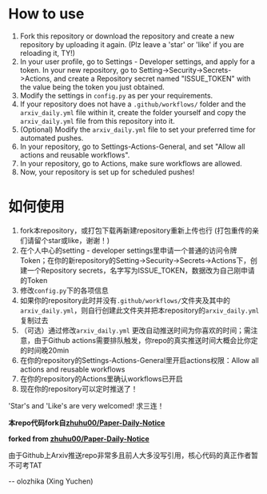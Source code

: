 # How to use
1. Fork this repository or download the repository and create a new repository by uploading it again. (Plz leave a 'star' or 'like' if you are reloading it, TY!)
2. In your user profile, go to Settings - Developer settings, and apply for a token. In your new repository, go to Setting->Security->Secrets->Actions, and create a Repository secret named "ISSUE_TOKEN" with the value being the token you just obtained.
3. Modify the settings in `config.py` as per your requirements.
4. If your repository does not have a `.github/workflows/` folder and the `arxiv_daily.yml` file within it, create the folder yourself and copy the `arxiv_daily.yml` file from this repository into it.
5. (Optional) Modify the `arxiv_daily.yml` file to set your preferred time for automated pushes.
6. In your repository, go to Settings-Actions-General, and set "Allow all actions and reusable workflows".
7. In your repository, go to Actions, make sure workflows are allowed. 
8. Now, your repository is set up for scheduled pushes! 

# 如何使用
1. fork本repository，或打包下载再新建repository重新上传也行 (打包重传的亲们请留个star或like，谢谢！)
2. 在个人中心的setting - developer settings里申请一个普通的访问令牌Token；在你的新repository的Setting->Security->Secrets->Actions下，创建一个Repository secrets，名字写为ISSUE_TOKEN，数据改为自己刚申请的Token
3. 修改`config.py`下的各项信息
4. 如果你的repository此时并没有`.github/workflows/`文件夹及其中的`arxiv_daily.yml`，则自行创建此文件夹并把本repository的`arxiv_daily.yml`复制过去
5. （可选）通过修改`arxiv_daily.yml` 更改自动推送时间为你喜欢的时间；需注意，由于Github actions需要排队触发，你repo的真实推送时间大概会比你定的时间晚20min
6. 在你的repository的Settings-Actions-General里开启actions权限：Allow all actions and reusable workflows
7. 在你的repository的Actions里确认workflows已开启
8. 现在你的repository可以定时推送了！

'Star's and 'Like's are very welcomed!
求三连！

**本repo代码fork自[zhuhu00/Paper-Daily-Notice](https://github.com/zhuhu00/Paper-Daily-Notice)**

**forked from [zhuhu00/Paper-Daily-Notice](https://github.com/zhuhu00/Paper-Daily-Notice)**

由于Github上Arxiv推送repo非常多且前人大多没写引用，核心代码的真正作者暂不可考TAT

-- olozhika (Xing Yuchen)
